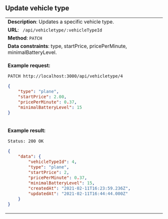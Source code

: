 ## Update vehicle type

<table>
    <tr><td> <b>Description</b>: Updates a specific vehicle type. </td></tr>
    <tr><td> <b>URL</b>: <code> /api/vehicletype/:vehicleTypeId </code> </td></tr>
    <tr><td> <b>Method</b>: <code>PATCH</code> </td></tr>
    <tr><td> <b>Data constraints</b>: type, startPrice, pricePerMinute, minimalBatteryLevel. </td></tr>
<tr><td>

**Example request:**

 `PATCH http://localhost:3000/api/vehicletype/4`

``` json
{
    "type": "plane",
    "startPrice": 2.00,
    "pricePerMinute": 0.37,
    "minimalBatteryLevel": 15
}
```

</td></tr>
<tr><td>

**Example result:**

 `Status: 200 OK`

``` json
{
    "data": {
        "vehicleTypeId": 4,
        "type": "plane",
        "startPrice": 2,
        "pricePerMinute": 0.37,
        "minimalBatteryLevel": 15,
        "createdAt": "2021-02-11T16:23:59.236Z",
        "updatedAt": "2021-02-11T16:44:44.000Z"
    }
}
```

</td></tr>
</table>
